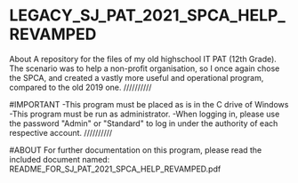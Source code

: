 # LEGACY_SJ_PAT_2021_SPCA_HELP_REVAMPED
About A repository for the files of my old highschool IT PAT (12th Grade). The scenario was to help a non-profit organisation, so I once again chose the SPCA, and created a vastly more useful and operational program, compared to the old 2019 one.
//////////

#IMPORTANT
-This program must be placed as is in the C drive of Windows
-This program must be run as administrator.
-When logging in, please use the password "Admin" or "Standard" to log in under
the authority of each respective account.
//////////

#ABOUT
For further documentation on this program, please read the included document named:
README_FOR_SJ_PAT_2021_SPCA_HELP_REVAMPED.pdf
